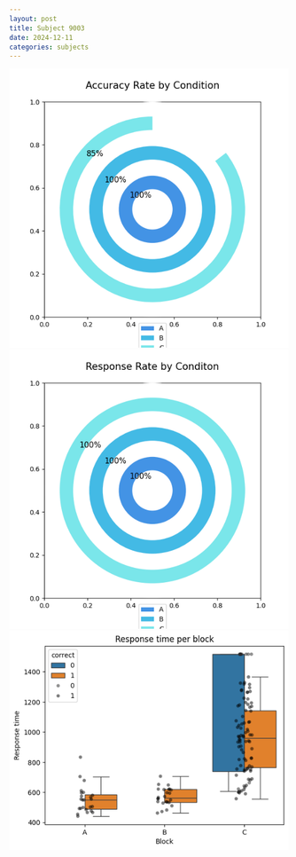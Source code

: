 ```yaml
---
layout: post
title: Subject 9003
date: 2024-12-11
categories: subjects
---
```


![](data/9003/run-2/9003_accuracy_rate.png)
![](data/9003/run-2/9003_response_rate.png)
![](data/9003/run-2/9003_rt.png)
